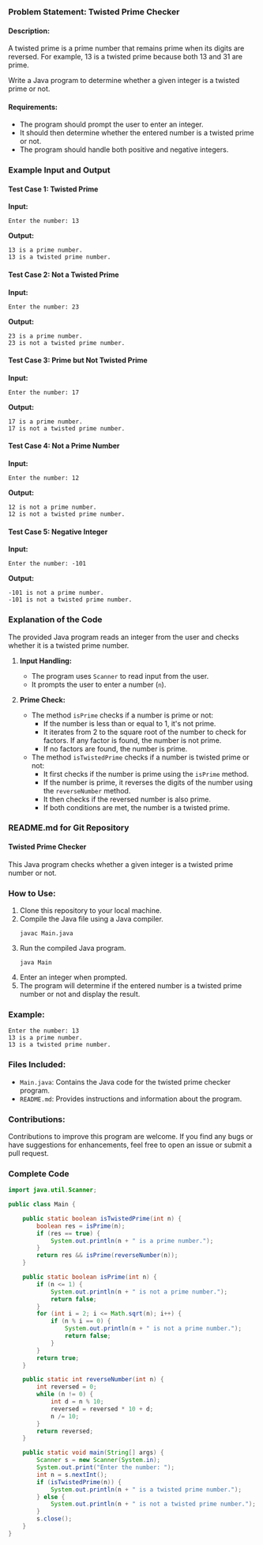 ### Problem Statement: Twisted Prime Checker

#### Description:
A twisted prime is a prime number that remains prime when its digits are reversed. For example, 13 is a twisted prime because both 13 and 31 are prime.

Write a Java program to determine whether a given integer is a twisted prime or not.

#### Requirements:
- The program should prompt the user to enter an integer.
- It should then determine whether the entered number is a twisted prime or not.
- The program should handle both positive and negative integers.

### Example Input and Output

#### Test Case 1: Twisted Prime
**Input:**
```
Enter the number: 13
```
**Output:**
```
13 is a prime number.
13 is a twisted prime number.
```

#### Test Case 2: Not a Twisted Prime
**Input:**
```
Enter the number: 23
```
**Output:**
```
23 is a prime number.
23 is not a twisted prime number.
```

#### Test Case 3: Prime but Not Twisted Prime
**Input:**
```
Enter the number: 17
```
**Output:**
```
17 is a prime number.
17 is not a twisted prime number.
```

#### Test Case 4: Not a Prime Number
**Input:**
```
Enter the number: 12
```
**Output:**
```
12 is not a prime number.
12 is not a twisted prime number.
```

#### Test Case 5: Negative Integer
**Input:**
```
Enter the number: -101
```
**Output:**
```
-101 is not a prime number.
-101 is not a twisted prime number.
```

### Explanation of the Code

The provided Java program reads an integer from the user and checks whether it is a twisted prime number.

1. **Input Handling:**
   - The program uses `Scanner` to read input from the user.
   - It prompts the user to enter a number (`n`).

2. **Prime Check:**
   - The method `isPrime` checks if a number is prime or not:
     - If the number is less than or equal to 1, it's not prime.
     - It iterates from 2 to the square root of the number to check for factors. If any factor is found, the number is not prime.
     - If no factors are found, the number is prime.
   - The method `isTwistedPrime` checks if a number is twisted prime or not:
     - It first checks if the number is prime using the `isPrime` method.
     - If the number is prime, it reverses the digits of the number using the `reverseNumber` method.
     - It then checks if the reversed number is also prime.
     - If both conditions are met, the number is a twisted prime.

### README.md for Git Repository

#### Twisted Prime Checker

This Java program checks whether a given integer is a twisted prime number or not.

### How to Use:
1. Clone this repository to your local machine.
2. Compile the Java file using a Java compiler.
   ```
   javac Main.java
   ```
3. Run the compiled Java program.
   ```
   java Main
   ```
4. Enter an integer when prompted.
5. The program will determine if the entered number is a twisted prime number or not and display the result.

### Example:
```
Enter the number: 13
13 is a prime number.
13 is a twisted prime number.
```

### Files Included:
- `Main.java`: Contains the Java code for the twisted prime checker program.
- `README.md`: Provides instructions and information about the program.

### Contributions:
Contributions to improve this program are welcome. If you find any bugs or have suggestions for enhancements, feel free to open an issue or submit a pull request.

### Complete Code

```java
import java.util.Scanner;

public class Main {

    public static boolean isTwistedPrime(int n) {
        boolean res = isPrime(n);
        if (res == true) {
            System.out.println(n + " is a prime number.");
        }
        return res && isPrime(reverseNumber(n));
    }

    public static boolean isPrime(int n) {
        if (n <= 1) {
            System.out.println(n + " is not a prime number.");
            return false;
        }
        for (int i = 2; i <= Math.sqrt(n); i++) {
            if (n % i == 0) {
                System.out.println(n + " is not a prime number.");
                return false;
            }
        }
        return true;
    }

    public static int reverseNumber(int n) {
        int reversed = 0;
        while (n != 0) {
            int d = n % 10;
            reversed = reversed * 10 + d;
            n /= 10;
        }
        return reversed;
    }

    public static void main(String[] args) {
        Scanner s = new Scanner(System.in);
        System.out.print("Enter the number: ");
        int n = s.nextInt();
        if (isTwistedPrime(n)) {
            System.out.println(n + " is a twisted prime number.");
        } else {
            System.out.println(n + " is not a twisted prime number.");
        }
        s.close();
    }
}
```